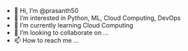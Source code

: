 - 👋 Hi, I’m @prasanth50
- 👀 I’m interested in Python, ML, Cloud Computing, DevOps
- 🌱 I’m currently learning Cloud Computing
- 💞️ I’m looking to collaborate on ...
- 📫 How to reach me ...

<!---
prasanth50/prasanth50 is a ✨ special ✨ repository because its `README.md` (this file) appears on your GitHub profile.
You can click the Preview link to take a look at your changes.
--->
